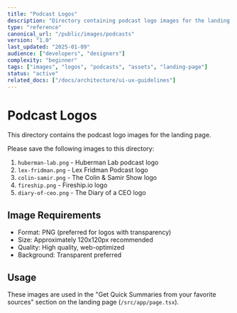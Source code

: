 ```yaml
---
title: "Podcast Logos"
description: "Directory containing podcast logo images for the landing page display"
type: "reference"
canonical_url: "/public/images/podcasts"
version: "1.0"
last_updated: "2025-01-09"
audience: ["developers", "designers"]
complexity: "beginner"
tags: ["images", "logos", "podcasts", "assets", "landing-page"]
status: "active"
related_docs: ["/docs/architecture/ui-ux-guidelines"]
---
```


# Podcast Logos

This directory contains the podcast logo images for the landing page.

Please save the following images to this directory:

1. `huberman-lab.png` - Huberman Lab podcast logo
2. `lex-fridman.png` - Lex Fridman Podcast logo  
3. `colin-samir.png` - The Colin & Samir Show logo
4. `fireship.png` - Fireship.io logo
5. `diary-of-ceo.png` - The Diary of a CEO logo

## Image Requirements

- Format: PNG (preferred for logos with transparency)
- Size: Approximately 120x120px recommended
- Quality: High quality, web-optimized
- Background: Transparent preferred

## Usage

These images are used in the "Get Quick Summaries from your favorite sources" section on the landing page (`/src/app/page.tsx`).
